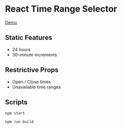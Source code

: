 # React Time Range Selector

[Demo](https://dev-ryan.com)

## Static Features

- 24 hours
- 30-minute increments

## Restrictive Props

- Open / Close times
- Unavailable time ranges

## Scripts

`npm start`

`npm run build`
